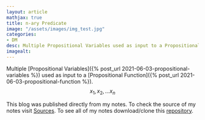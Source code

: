 ```yaml
---
layout: article
mathjax: true
title: n-ary Predicate
image: "/assets/images/img_test.jpg"
categories:
- DM
desc: Multiple Propositional Variables used as input to a Propositional Function. 
imagealt: 
---
```


Multiple [Propositional Variables]({% post_url 2021-06-03-propositional-variables %}) used as input to a [Propositional Function]({% post_url 2021-06-03-propositional-function %}).
$$x_1, x_2, \dots x_n$$


































































































































































































































































































































































This blog was published directly from my notes.
To check the source of my notes visit [Sources](sources.html).
To see all of my notes download/clone this [repository](https://github.com/bovem/CS).